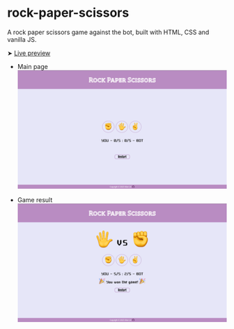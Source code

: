 # rock-paper-scissors

A rock paper scissors game against the bot, built with HTML, CSS and vanilla JS.

➤ [Live preview](https://alicelinx.github.io/rock-paper-scissors/)

- Main page
!["Screenshot of rock paper scissors game main page"](https://github.com/alicelinx/rock-paper-scissors/blob/main/docs/main-page.png)

- Game result
!["Screenshot of rock paper scissors game result"](https://github.com/alicelinx/rock-paper-scissors/blob/main/docs/game-result.png)